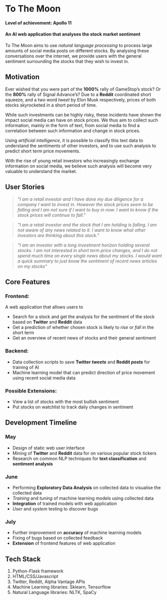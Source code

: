 # To The Moon

#### Level of achievement: Apollo 11
#### An AI web application that analyses the stock market sentiment
To The Moon aims to use _natural language processing_ to process large amounts of social media posts on different stocks. By analysing these conversations over the internet, we provide users with the general sentiment surrounding the stocks that they wish to invest in.

## Motivation
Ever wished that you were part of the **1000%** rally of GameStop’s stock? Or the **800%** rally of Signal Advance’s? Due to a **Reddit** coordinated short squeeze, and a two word _tweet_ by Elon Musk respectively, prices of both stocks skyrocketed in a short period of time.

While such investments can be highly risky, these incidents have shown the impact social media can have on stock prices. We thus aim to collect such information, mainly in the form of text, from social media to find a correlation between such information and change in stock prices.

Using _artificial intelligence_, it is possible to classify this text data to understand the sentiments of other investors, and to use such analysis to predict short term price movements.

With the rise of young retail investors who increasingly exchange information on social media, we believe such analysis will become very valuable to understand the market.

## User Stories
>*"I am a retail investor and I have done my due diligence for a company I want to invest in. However the stock prices seem to be falling and I am not sure if I want to buy in now. I want to know if the stock prices will continue to fall."*

>*"I am a retail investor and the stock that I am holding is falling. I am not aware of any news related to it. I want to know what other investors are thinking about this stock."*

>*"I am an investor with a long investment horizon holding several stocks. I am not interested in short term price changes, and I do not spend much time on every single news about my stocks. I would want a quick summary to just know the sentiment of recent news articles on my stocks"*

## Core Features

### Frontend:
A web application that allows users to
+ Search for a stock and get the analysis for the sentiment of the stock based on **Twitter** and **Reddit** data
+ Get a prediction of whether chosen stock is likely to _rise_ or _fall_ in the short term
+ Get an overview of recent news of stocks and their general sentiment

### Backend:
+ Data collection scripts to save **Twitter _tweets_** and **Reddit _posts_** for training of AI
+ Machine learning model that can predict direction of price movement using recent social media data

### Possible Extensions:
+ View a list of stocks with the most bullish sentiment
+ Put stocks on watchlist to track daily changes in sentiment

## Development Timeline

### May
+ Design of static web user interface
+ Mining of **Twitter** and **Reddit** data for on various popular stock tickers
+ Research on common NLP techniques for **text classification** and **sentiment analysis**

### June
+ Performing **Exploratory Data Analysis** on collected data to visualise the collected data
+ _Training_ and _tuning_ of machine learning models using collected data
+ **Integration** of trained models with web application
+ _User_ and _system_ testing to discover bugs

### July
+ Further improvement on **accuracy** of machine learning models
+ Fixing of bugs based on collected feedback
+ **Extension** of frontend features of web application

## Tech Stack
1. Python-Flask framework
2. HTML/CSS/Javascript
3. Twitter, Reddit, Alpha Vantage APIs
4. Machine Learning libraries: Sklearn, Tensorflow
5. Natural Language libraries: NLTK, SpaCy
